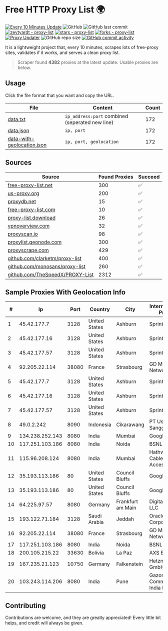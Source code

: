 
# Free HTTP Proxy List 🌍

[![Every 10 Minutes Update](https://github.com/mertguvencli/http-proxy-list/actions/workflows/main.yml/badge.svg?branch=main)](https://github.com/mertguvencli/http-proxy-list/actions/workflows/main.yml)
![GitHub](https://img.shields.io/github/license/mertguvencli/http-proxy-list)
![GitHub last commit](https://img.shields.io/github/last-commit/mertguvencli/http-proxy-list)
[![zevtyardt - proxy-list](https://img.shields.io/static/v1?label=zevtyardt&message=proxy-list&color=blue&logo=github)](https://github.com/zevtyardt/proxy-list "Go to GitHub repo")
[![stars - proxy-list](https://img.shields.io/github/stars/zevtyardt/proxy-list?style=social)](https://github.com/zevtyardt/proxy-list)
[![forks - proxy-list](https://img.shields.io/github/forks/zevtyardt/proxy-list?style=social)](https://github.com/zevtyardt/proxy-list)
[![Proxy Updater](https://github.com/zevtyardt/proxy-list/workflows/Proxy%20Updater/badge.svg)](https://github.com/zevtyardt/proxy-list/actions?query=workflow:"Proxy+Updater")
![GitHub repo size](https://img.shields.io/github/repo-size/zevtyardt/proxy-list)
[![GitHub commit activity](https://img.shields.io/github/commit-activity/m/zevtyardt/proxy-list?logo=commits)](https://github.com/zevtyardt/proxy-list/commits/main)

It is a lightweight project that, every 10 minutes, scrapes lots of free-proxy sites, validates if it works, and serves a clean proxy list.

> Scraper found **4382** proxies at the latest update. Usable proxies are below.

## Usage

Click the file format that you want and copy the URL.

|File|Content|Count|
|----|-------|-----|
|[data.txt](https://raw.githubusercontent.com/mertguvencli/http-proxy-list/main/proxy-list/data.txt)|`ip_address:port` combined (seperated new line)|172|
|[data.json](https://raw.githubusercontent.com/mertguvencli/http-proxy-list/main/proxy-list/data.json)|`ip, port`|172|
|[data-with-geolocation.json](https://raw.githubusercontent.com/mertguvencli/http-proxy-list/main/proxy-list/data-with-geolocation.json)|`ip, port, geolocation`|172|

## Sources

|Source|Found Proxies|Succeed|
|------|-------------|-------|
|[free-proxy-list.net](https://free-proxy-list.net)|300|✅|
|[us-proxy.org](https://www.us-proxy.org)|200|✅|
|[proxydb.net](http://proxydb.net)|15|✅|
|[free-proxy-list.com](https://free-proxy-list.com/?page=&port=&type%5B%5D=http&type%5B%5D=https&up_time=0&search=Search)|10|✅|
|[proxy-list.download](https://www.proxy-list.download/HTTP)|26|✅|
|[vpnoverview.com](https://vpnoverview.com/privacy/anonymous-browsing/free-proxy-servers)|32|✅|
|[proxyscan.io](https://www.proxyscan.io)|98|✅|
|[proxylist.geonode.com](https://proxylist.geonode.com/api/proxy-list?limit=300&page=1&sort_by=lastChecked&sort_type=desc&protocols=http,https)|300|✅|
|[proxyscrape.com](https://api.proxyscrape.com/v2/?request=displayproxies&protocol=http&timeout=10000&country=all&ssl=all&anonymity=all)|429|✅|
|[github.com/clarketm/proxy-list](https://raw.githubusercontent.com/clarketm/proxy-list/master/proxy-list-raw.txt)|400|✅|
|[github.com/monosans/proxy-list](https://raw.githubusercontent.com/monosans/proxy-list/main/proxies/http.txt)|260|✅|
|[github.com/TheSpeedX/PROXY-List](https://raw.githubusercontent.com/TheSpeedX/PROXY-List/master/http.txt)|2312|✅|


## Sample Proxies With Geolocation Info

|#|Ip|Port|Country|City|Internet Service Provider|
|-|--|----|-------|----|-------------------------|
|1|45.42.177.7|3128|United States|Ashburn|Sprint|
|2|45.42.177.16|3128|United States|Ashburn|Sprint|
|3|45.42.177.57|3128|United States|Ashburn|Sprint|
|4|92.205.22.114|38080|France|Strasbourg|GD MASS Network|
|5|45.42.177.7|3128|United States|Ashburn|Sprint|
|6|45.42.177.16|3128|United States|Ashburn|Sprint|
|7|45.42.177.57|3128|United States|Ashburn|Sprint|
|8|49.0.2.242|8090|Indonesia|Cikarawang|PT Usaha Adi Sanggoro|
|9|134.238.252.143|8080|India|Mumbai|Google LLC|
|10|117.251.103.186|8080|India|Noida|BSNL Internet|
|11|115.96.208.124|8080|India|Mumbai|Hathway IP over Cable Internet Access|
|12|35.193.113.186|80|United States|Council Bluffs|Google LLC|
|13|35.193.113.186|80|United States|Council Bluffs|Google LLC|
|14|64.225.97.57|8080|Germany|Frankfurt am Main|DigitalOcean, LLC|
|15|193.122.71.184|3128|Saudi Arabia|Jeddah|Oracle Corporation|
|16|92.205.22.114|38080|France|Strasbourg|GD MASS Network|
|17|117.251.103.186|8080|India|Noida|BSNL Internet|
|18|200.105.215.22|33630|Bolivia|La Paz|AXS Bolivia S. A.|
|19|167.235.21.123|10750|Germany|Falkenstein|Hetzner Online GmbH|
|20|103.243.114.206|8080|India|Pune|Gazon Communications India Limited|



## Contributing

Contributions are welcome, and they are greatly appreciated! Every
little bit helps, and credit will always be given.

